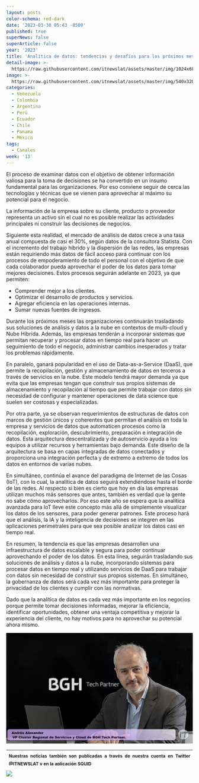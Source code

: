 ```yaml
---
layout: posts
color-schema: red-dark
date: '2023-03-30 05:43 -0500'
published: true
superNews: false
superArticle: false
year: '2023'
title: 'Analítica de datos: tendencias y desafíos para los próximos meses'
detail-image: >-
  https://raw.githubusercontent.com/itnewslat/assets/master/img/1024x680/Andres-Alexander-g.jpg
image: >-
  https://raw.githubusercontent.com/itnewslat/assets/master/img/540x320/Andres-Alexander-p.jpg
categories:
  - Venezuela
  - Colombia
  - Argentina
  - Perú
  - Ecuador
  - Chile
  - Panama
  - Mexico
tags:
  - Canales
week: '13'
---
```

El proceso de examinar datos con el objetivo de obtener información valiosa para la toma de decisiones se ha convertido en un insumo fundamental para las organizaciones. Por eso conviene seguir de cerca las tecnologías y técnicas que se vienen para aprovechar al máximo su potencial para el negocio.

La información de la empresa sobre su cliente, producto o proveedor representa un activo sin el cual no es posible realizar las actividades principales ni construir las decisiones de negocios. 

Siguiente esta realidad, el mercado de análisis de datos crece a una tasa anual compuesta de casi el 30%, según datos de la consultora Statista. Con el incremento del trabajo híbrido y la dispersión de las redes, las empresas están requiriendo más datos de fácil acceso para continuar con los procesos de empoderamiento de todo el personal con el objetivo de que cada colaborador pueda aprovechar el poder de los datos para tomar mejores decisiones.  Estos procesos seguirán adelante en 2023, ya que permiten:

- Comprender mejor a los clientes.
- Optimizar el desarrollo de productos y servicios.
- Agregar eficiencia en las operaciones internas.
- Sumar nuevas fuentes de ingresos.

 
Durante los próximos meses las organizaciones continuarán trasladando sus soluciones de análisis y datos a la nube en contextos de multi-cloud y Nube Híbrida. Además, las empresas tenderán a incorporar sistemas que permitan recuperar y procesar datos en tiempo real para hacer un seguimiento de todo el negocio, administrar cambios inesperados y tratar los problemas rápidamente.  

En paralelo, ganará popularidad en el uso de Data-as-a-Service (DaaS), que permite la recopilación, gestión y almacenamiento de datos en terceros a través de servicios en la nube. Este modelo tendrá mayor demanda ya que evita que las empresas tengan que construir sus propios sistemas de almacenamiento y recopilación al tiempo que permite trabajar con datos sin necesidad de configurar y mantener operaciones de data science que suelen ser costosas y especializadas.

Por otra parte, ya se observan requerimientos de estructuras de datos con marcos de gestión únicos y coherentes que permitan el análisis en toda la empresa y servicios de datos que automaticen procesos como la recopilación, exploración, descubrimiento, preparación e integración de datos. Esta arquitectura descentralizada y de autoservicio ayuda a los equipos a utilizar recursos y herramientas bajo demanda. Este diseño de la arquitectura se basa en capas integradas de datos conectados y proporciona una integración perfecta y de extremo a extremo de todos los datos en entornos de varias nubes.

En simultáneo, continúa el avance del paradigma de Internet de las Cosas (IoT), con lo cual, la analítica de datos seguirá extendiéndose hasta el borde de las redes. Al respecto si bien es cierto que hoy en día las empresas utilizan muchos más sensores que antes, también es verdad que la gente no sabe cómo aprovecharlos. Por eso este año se espera que la analítica avanzada para IoT lleve este concepto más allá de simplemente visualizar los datos de los sensores, para poder generar patrones. Este proceso hará que el análisis, la IA y la inteligencia de decisiones se integren en las aplicaciones perimetrales para que sea posible analizar los datos casi en tiempo real. 
 
En resumen, la tendencia es que las empresas desarrollen una infraestructura de datos escalable y segura para poder continuar aprovechando el poder de los datos. En esta línea, seguirán trasladando sus soluciones de análisis y datos a la nube, incorporando sistemas para procesar datos en tiempo real y utilizando servicios de DaaS para trabajar con datos sin necesidad de construir sus propios sistemas. En simultáneo, la gobernanza de datos será cada vez más importante para proteger la privacidad de los clientes y cumplir con las normativas.

Dado que la analítica de datos es cada vez más importante en los negocios porque permite tomar decisiones informadas, mejorar la eficiencia, identificar oportunidades, obtener una ventaja competitiva y mejorar la experiencia del cliente, no hay motivos para no aprovechar su potencial ahora mismo. 

![](https://raw.githubusercontent.com/itnewslat/assets/master/img/540x320/Andres-Alexander-p.jpg)

<table style="height: 42px;" width="569">
<tbody>
<tr>
<td style="text-align: justify;"><sub><strong>Nuestras noticias también son publicadas a través de nuestra cuenta en Twitter <a href="https://twitter.com/itnewslat?lang=es">@ITNEWSLAT</a> y en la aplicación <a href="https://squidapp.co/en/">SQUID</a></strong></sub></td>
</tr>
</tbody>
</table>
<img src="https://tracker.metricool.com/c3po.jpg?hash=56f88a41e39ab42c063cc51676587a04"/>